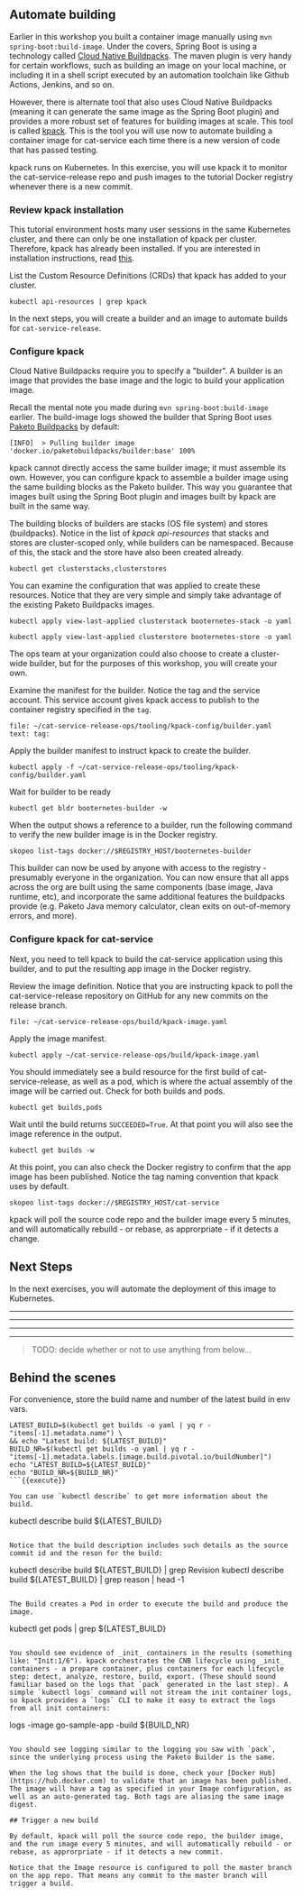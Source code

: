 ## Automate building

Earlier in this workshop you built a container image manually using `mvn spring-boot:build-image`.
Under the covers, Spring Boot is using a technology called [Cloud Native Buildpacks](https://buildpacks.io/). The maven plugin is very handy for certain workflows, such as building an image on your local machine, or including it in a shell script executed by an automation toolchain like Github Actions, Jenkins, and so on.

However, there is alternate tool that also uses Cloud Native Buildpacks (meaning it can generate the same image as the Spring Boot plugin) and provides a more robust set of features for building images at scale. This tool is called [kpack](https://github.com/pivotal/kpack). This is the tool you will use now to automate building a container image for cat-service each time there is a new version of code that has passed testing.

kpack runs on Kubernetes. In this exercise, you will use kpack it to monitor the cat-service-release repo and push images to the tutorial Docker registry whenever there is a new commit.

### Review kpack installation

This tutorial environment hosts many user sessions in the same Kubernetes cluster, and there can only be one installation of kpack per cluster.
Therefore, kpack has already been installed.
If you are interested in installation instructions, read [this](https://github.com/pivotal/kpack/blob/main/docs/install.md).

List the Custom Resource Definitions (CRDs) that kpack has added to your cluster.
```execute-1
kubectl api-resources | grep kpack
```

In the next steps, you will create a builder and an image to automate builds for `cat-service-release`.

### Configure kpack

Cloud Native Buildpacks require you to specify a "builder". 
A builder is an image that provides the base image and the logic to build your application image.

Recall the mental note you made during `mvn spring-boot:build-image` earlier.
The build-image logs showed the builder that Spring Boot uses [Paketo Buildpacks](https://paketo.io) by default:
```
[INFO]  > Pulling builder image 'docker.io/paketobuildpacks/builder:base' 100%
```

kpack cannot directly access the same builder image; it must assemble its own.
However, you can configure kpack to assemble a builder image using the same building blocks as the Paketo builder.
This way you guarantee that images built using the Spring Boot plugin and images built by kpack are built in the same way.

The building blocks of builders are stacks (OS file system) and stores (buildpacks).
Notice in the list of _kpack api-resources_ that stacks and stores are cluster-scoped only, while builders can be namespaced.
Because of this, the stack and the store have also been created already.
```execute-1
kubectl get clusterstacks,clusterstores
```

You can examine the configuration that was applied to create these resources.
Notice that they are very simple and simply take advantage of the existing Paketo Buildpacks images.
```execute-1
kubectl apply view-last-applied clusterstack booternetes-stack -o yaml

kubectl apply view-last-applied clusterstore booternetes-store -o yaml
```

The ops team at your organization could also choose to create a cluster-wide builder, but for the purposes of this workshop, you will create your own.

Examine the manifest for the builder.
Notice the tag and the service account.
This service account gives kpack access to publish to the container registry specified in the `tag`.
 ```editor:select-matching-text
file: ~/cat-service-release-ops/tooling/kpack-config/builder.yaml
text: tag:
```

Apply the builder manifest to instruct kpack to create the builder.
```execute-1
kubectl apply -f ~/cat-service-release-ops/tooling/kpack-config/builder.yaml
```

Wait for builder to be ready
```execute-1
kubectl get bldr booternetes-builder -w
```

When the output shows a reference to a builder, run the following command to verify the new builder image is in the Docker registry.
```execute-1
skopeo list-tags docker://$REGISTRY_HOST/booternetes-builder
```

This builder can now be used by anyone with access to the registry - presumably everyone in the organization. You can now ensure that all apps across the org are built using the same components (base image, Java runtime, etc), and incorporate the same additional features the buildpacks provide (e.g. Paketo Java memory calculator, clean exits on out-of-memory errors, and more).

### Configure kpack for cat-service

Next, you need to tell kpack to build the cat-service application using this builder, and to put the resulting app image in the Docker registry.

Review the image definition.
Notice that you are instructing kpack to poll the cat-service-release repository on GitHub for any new commits on the release branch.
```editor:open-file
file: ~/cat-service-release-ops/build/kpack-image.yaml
```

Apply the image manifest.
```execute-1
kubectl apply ~/cat-service-release-ops/build/kpack-image.yaml
```

You should immediately see a build resource for the first build of cat-service-release, as well as a pod, which is where the actual assembly of the image will be carried out.
Check for both builds and pods.
```execute-1
kubectl get builds,pods
```

Wait until the build returns `SUCCEEDED=True`.
At that point you will also see the image reference in the output.
```execute-1
kubectl get builds -w
```

At this point, you can also check the Docker registry to confirm that the app image has been published.
Notice the tag naming convention that kpack uses by default.
```execute-1
skopeo list-tags docker://$REGISTRY_HOST/cat-service
```

kpack will poll the source code repo and the builder image every 5 minutes, and will automatically rebuild - or rebase, as approrpriate - if it detects a change.

## Next Steps

In the next exercises, you will automate the deployment of this image to Kubernetes.


---
---
---
---
> TODO: decide whether or not to use anything from below...
## Behind the scenes

For convenience, store the build name and number of the latest build in env vars.
```
LATEST_BUILD=$(kubectl get builds -o yaml | yq r - "items[-1].metadata.name") \
&& echo "Latest build: ${LATEST_BUILD}"
BUILD_NR=$(kubectl get builds -o yaml | yq r - "items[-1].metadata.labels.[image.build.pivotal.io/buildNumber]")
echo "LATEST_BUILD=${LATEST_BUILD}"
echo "BUILD_NR=${BUILD_NR}"
```{{execute}}

You can use `kubectl describe` to get more information about the build.

```
kubectl describe build ${LATEST_BUILD}
```{{execute}}

Notice that the build description includes such details as the source commit id and the reson for the build:
```
kubectl describe build ${LATEST_BUILD} | grep Revision
kubectl describe build ${LATEST_BUILD} | grep reason | head -1
```{{execute}}

The Build creates a Pod in order to execute the build and produce the image.

```
kubectl get pods | grep ${LATEST_BUILD}
```{{execute}}

You should see evidence of _init_ containers in the results (something like: "Init:1/6"). kpack orchestrates the CNB lifecycle using _init_ containers - a prepare container, plus containers for each lifecycle step: detect, analyze, restore, build, export. (These should sound familiar based on the logs that `pack` generated in the last step). A simple `kubectl logs` command will not stream the init container logs, so kpack provides a `logs` CLI to make it easy to extract the logs from all init containers:

```
logs -image go-sample-app -build ${BUILD_NR}
```{{execute}}

You should see logging similar to the logging you saw with `pack`, since the underlying process using the Paketo Builder is the same.

When the log shows that the build is done, check your [Docker Hub](https://hub.docker.com) to validate that an image has been published. The image will have a tag as specified in your Image configuration, as well as an auto-generated tag. Both tags are aliasing the same image digest.

## Trigger a new build

By default, kpack will poll the source code repo, the builder image, and the run image every 5 minutes, and will automatically rebuild - or rebase, as approrpriate - if it detects a new commit.

Notice that the Image resource is configured to poll the master branch on the app repo. That means any commit to the master branch will trigger a build.






